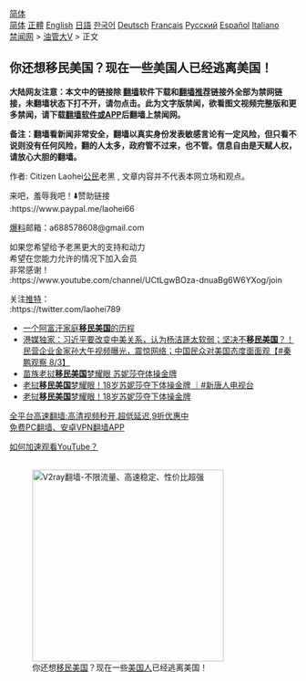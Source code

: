  <!-- 面包屑导航 --> <div class="breadcrumb"><!-- GTranslate: https://gtranslate.io/ -->  <div class="switcher notranslate">  <div class="selected">  <a href="#" onclick="return false;"> 简体</a>  </div>  <div class="option">  <a href="https://www.bannedbook.org" onclick="doGTranslate('zh-CN|zh-CN');jQuery('div.switcher div.selected a').html(jQuery(this).html());return false;" title="简体中文" class="nturl selected"> 简体</a>  <a href="https://www.bannedbook.org/zh-tw/" onclick="doGTranslate('zh-CN|zh-TW');jQuery('div.switcher div.selected a').html(jQuery(this).html());return false;" title="繁體中文" class="nturl"> 正體</a>  <a href="https://www.bannedbook.org/en/" onclick="doGTranslate('zh-CN|en');jQuery('div.switcher div.selected a').html(jQuery(this).html());return false;" title="English" class="nturl"> English</a>  <a href="https://www.bannedbook.org/ja/" onclick="doGTranslate('zh-CN|ja');jQuery('div.switcher div.selected a').html(jQuery(this).html());return false;" title="日本語" class="nturl"> 日語</a>  <a href="https://www.bannedbook.org/ko/" onclick="doGTranslate('zh-CN|ko');jQuery('div.switcher div.selected a').html(jQuery(this).html());return false;" title="한국어" class="nturl"> 한국어</a>  <a href="https://www.bannedbook.org/de/" onclick="doGTranslate('zh-CN|de');jQuery('div.switcher div.selected a').html(jQuery(this).html());return false;" title="Deutsch" class="nturl"> Deutsch</a>  <a href="https://www.bannedbook.org/fr/" onclick="doGTranslate('zh-CN|fr');jQuery('div.switcher div.selected a').html(jQuery(this).html());return false;" title="Français" class="nturl"> Français</a>  <a href="https://www.bannedbook.org/ru/" onclick="doGTranslate('zh-CN|ru');jQuery('div.switcher div.selected a').html(jQuery(this).html());return false;" title="Русский" class="nturl"> Русский</a>  <a href="https://www.bannedbook.org/es/" onclick="doGTranslate('zh-CN|es');jQuery('div.switcher div.selected a').html(jQuery(this).html());return false;" title="Español" class="nturl"> Español</a>  <a href="https://www.bannedbook.org/it/" onclick="doGTranslate('zh-CN|it');jQuery('div.switcher div.selected a').html(jQuery(this).html());return false;" title="Italiano" class="nturl"> Italiano</a>  </div>  </div>      <div class='breadcrumb-sub'><!-- Breadcrumb NavXT 6.3.0 --> <a href="https://www.bannedbook.org/" class="home">禁闻网</a> &gt; <a href="https://www.bannedbook.org/bnews/sohnews/" class="category">油管大V</a> &gt; 正文</div></div><h2>你还想移民美国？现在一些美国人已经逃离美国！</h2> <p class="notice"><b>大陆网友注意：本文中的链接除 <a href="https://github.com/bannedbook/fanqiang" >翻墙</a>软件下载和<a href="https://github.com/killgcd/justmysocks/blob/master/README.md">翻墙推荐</a>链接外全部为禁网链接，未翻墙状态下打不开，请勿点击。此为文字版禁闻，欲看图文视频完整版和更多禁闻，请下载<a href="https://github.com/bannedbook/fanqiang">翻墙软件或APP</a>后翻墙上禁闻网。</p><p>备注：翻墙看新闻非常安全，翻墙以真实身份发表敏感言论有一定风险，但只看不说则没有任何风险，翻的人太多，政府管不过来，也不管。信息自由是天赋人权，请放心大胆的翻墙。</b></p>  <div class="entry"> <p>作者: Citizen Laohei<a href="https://www.bannedbook.org/bnews/tag/%e5%85%ac%e6%b0%91/" class="st_tag internal_tag" rel="tag" title="标签 公民 下的日志">公民</a>老黑 , 文章内容并不代表本网立场和观点。</p> <figure></figure> <p>来吧，羞辱我吧！⬇️赞助链接<br /> :https://www.paypal.me/laohei66</p>  <p><a href="https://www.bannedbook.org/bnews/tag/%E7%88%86%E6%96%99/" class="st_tag internal_tag" rel="tag" title="标签 爆料 下的日志">爆料</a>邮箱：a688578608@gmail.com</p> <p>如果您希望给予老黑更大的支持和动力<br /> 希望在您能力允许的情况下加入会员<br /> 非常感谢！<br /> :https://www.youtube.com/channel/UCtLgwBOza-dnuaBg6W6YXog/join</p>  <p>关注<a href="https://www.bannedbook.org/bnews/tag/%e6%8e%a8%e7%89%b9/" class="st_tag internal_tag" rel="tag" title="标签 推特 下的日志">推特</a>：<br /> :https://twitter.com/laohei789</p> <ul class='op-related-articles' title='相关阅读'> <li><a href='https://www.bannedbook.org/bnews/worldnews/usa/20210809/1602763.html' target='_blank'>一个阿富汗家庭<b>移民美国</b>的历程</a></li> <li><a href='https://www.bannedbook.org/bnews/bannedvideo/20210804/1599781.html' target='_blank'>港媒独家：习近平要改变中美关系，认为杨洁篪太软弱；坚决不<b>移民美国</b>？！民营企业金家孙大午视频曝光，震惊网络；中国民众对美国态度面面观【#秦鹏观察 8/3】</a></li> <li><a href='https://www.bannedbook.org/bnews/bannedvideo/20210731/1597274.html' target='_blank'>苗族老挝<b>移民美国</b>梦耀眼 苏妮莎夺体操金牌</a></li> <li><a href='https://www.bannedbook.org/bnews/bannedvideo/20210730/1597105.html' target='_blank'>老挝<b>移民美国</b>梦耀眼！18岁苏妮莎夺下体操金牌 ｜#新唐人电视台</a></li> <li><a href='https://www.bannedbook.org/bnews/taiwannews/20210730/1597033.html' target='_blank'>老挝<b>移民美国</b>梦耀眼！18岁苏妮莎夺下体操金牌</a></li> </ul> <p class="texttj"> <a href="https://github.com/bannedbook/fanqiang/wiki/V2ray%E6%9C%BA%E5%9C%BA" target="_blank">全平台高速翻墙:高清视频秒开,超低延迟,9折优惠中</a><br/> <a href="https://github.com/bannedbook/fanqiang/wiki/%E7%A6%81%E9%97%BB%E7%BD%91%E5%AE%89%E5%8D%93%E7%BF%BB%E5%A2%99%E6%96%B0%E9%97%BBAPP" target="_blank">免费PC翻墙、安卓VPN翻墙APP</a></p> <p><a href='https://www.bannedbook.org/bnews/topimagenews/20180409/925596.html' target='_blank'>如何加速观看YouTube？ </a></p> <figure class='op-interactive'><br/><a href="https://github.com/bannedbook/fanqiang/wiki/V2ray%E6%9C%BA%E5%9C%BA"><img src="https://raw.githubusercontent.com/bannedbook/fanqiang/master/v2ss/images/v2free.jpg" width="336" alt="V2ray翻墙-不限流量、高速稳定、性价比超强"></a><br/><figcaption>你还想<a href="https://www.bannedbook.org/bnews/tag/%e7%a7%bb%e6%b0%91/" class="st_tag internal_tag" rel="tag" title="标签 移民 下的日志">移民</a><a href="https://www.bannedbook.org/bnews/tag/%e7%be%8e%e5%9b%bd/" class="st_tag internal_tag" rel="tag" title="标签 美国 下的日志">美国</a>？现在一些<a href="https://www.bannedbook.org/bnews/tag/%E7%BE%8E%E5%9B%BD%E4%BA%BA/" class="st_tag internal_tag" rel="tag" title="标签 美国人 下的日志">美国人</a>已经逃离美国！</figcaption></figure> </p><a name='sharetosocial'></a>  <div style="margin-bottom:5px;padding-bottom:5px;clear:both"> <div id="archive-pix-1" class="banner-ads"> <!-- AuctionX Display platform tag START --> <div id="26318x728x90x621x_ADSLOT2" clicktrack="%%CLICK_URL_ESC%%"></div> <!-- AuctionX Display platform tag END --> </div> <div id="archive-pix-2" class="banner-ads"> <!-- AuctionX Display platform tag START --> <div id="26315x300x250x621x_ADSLOT2" clicktrack="%%CLICK_URL_ESC%%"></div> <!-- AuctionX Display platform tag END --> </div> </div>  <div id="archive-pix-1" class="banner-ads"> <!-- AuctionX Display platform tag START --> <div id="26318x728x90x621x_ADSLOT3" clicktrack="%%CLICK_URL_ESC%%"></div> <!-- AuctionX Display platform tag END --> </div> </div><!--END ENTRY--> 